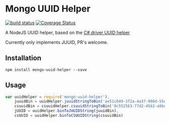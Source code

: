 # Mongo UUID Helper

[![build status](https://secure.travis-ci.org/confuser/node-mongo-uuid-helper.png)](http://travis-ci.org/confuser/node-mongo-uuid-helper)
[![Coverage Status](https://coveralls.io/repos/confuser/node-mongo-uuid-helper/badge.png?branch=master)](https://coveralls.io/r/confuser/node-mongo-uuid-helper?branch=master)


A NodeJS UUID helper, based on the [C# driver UUID helper](https://github.com/mongodb/mongo-csharp-driver/blob/master/uuidhelpers.js)

Currently only implements JUUID, PR's welcome.

## Installation

```
npm install mongo-uuid-helper --save
```

## Usage
```js
var uuidHelper = require('mongo-uuid-helper'),
    juuidBin = uuidHelper.juuidStringToBin('ae51c849-3f2a-4a37-986d-55ed5b02307f'),
    csuuidBin = csuuidHelper.csuuidStringToBin('0c552563-77d2-4562-a9bd-739ba2c6e1fe'),
    jUUID = uuidHelper.binToJUUIDString(juuidBin),
    csUUID = uuidHelper.binToCSUUIDString(csuuidBin)
```

